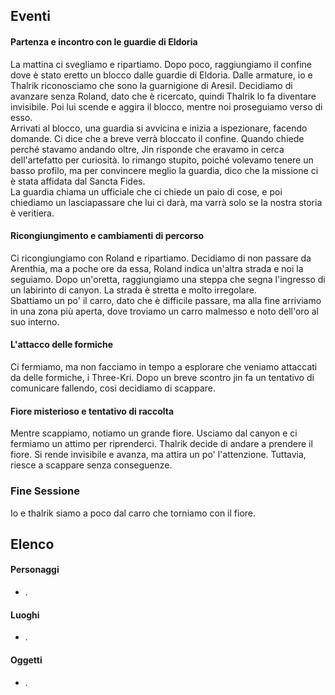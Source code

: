 ## Eventi

#### Partenza e incontro con le guardie di Eldoria
La mattina ci svegliamo e ripartiamo. Dopo poco, raggiungiamo il confine dove è stato eretto un blocco dalle guardie di Eldoria. Dalle armature, io e Thalrik riconosciamo che sono la guarnigione di Aresil. Decidiamo di avanzare senza Roland, dato che è ricercato, quindi Thalrik lo fa diventare invisibile. Poi lui scende e aggira il blocco, mentre noi proseguiamo verso di esso.  
Arrivati al blocco, una guardia si avvicina e inizia a ispezionare, facendo domande. Ci dice che a breve verrà bloccato il confine. Quando chiede perché stavamo andando oltre, Jin risponde che eravamo in cerca dell'artefatto per curiosità. Io rimango stupito, poiché volevamo tenere un basso profilo, ma per convincere meglio la guardia, dico che la missione ci è stata affidata dal Sancta Fides.  
La guardia chiama un ufficiale che ci chiede un paio di cose, e poi chiediamo un lasciapassare che lui ci darà, ma varrà solo se la nostra storia è veritiera.

#### Ricongiungimento e cambiamenti di percorso
Ci ricongiungiamo con Roland e ripartiamo. Decidiamo di non passare da Arenthia, ma a poche ore da essa, Roland indica un'altra strada e noi la seguiamo. Dopo un'oretta, raggiungiamo una steppa che segna l'ingresso di un labirinto di canyon. La strada è stretta e molto irregolare.  
Sbattiamo un po' il carro, dato che è difficile passare, ma alla fine arriviamo in una zona più aperta, dove troviamo un carro malmesso e noto dell'oro al suo interno. 

#### L'attacco delle formiche
Ci fermiamo, ma non facciamo in tempo a esplorare che veniamo attaccati da delle formiche, i Three-Kri. Dopo un breve scontro jin fa un tentativo di comunicare fallendo, cosi decidiamo di scappare.

#### Fiore misterioso e tentativo di raccolta
Mentre scappiamo, notiamo un grande fiore. Usciamo dal canyon e ci fermiamo un attimo per riprenderci. Thalrik decide di andare a prendere il fiore. Si rende invisibile e avanza, ma attira un po' l'attenzione. Tuttavia, riesce a scappare senza conseguenze.

### Fine Sessione
Io e thalrik siamo a poco dal carro che torniamo con il fiore.

## Elenco

#### Personaggi
- .

#### Luoghi
- .

#### Oggetti
- .


